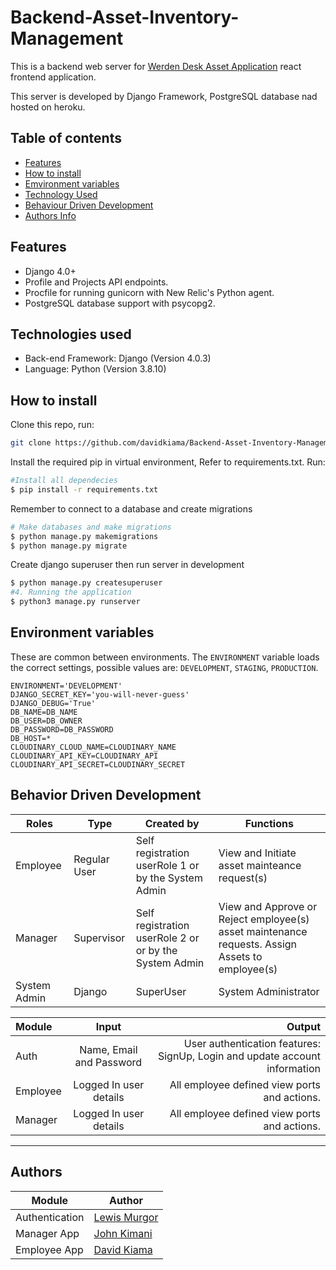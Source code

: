 # Backend-Asset-Inventory-Management

This is a backend web server for [Werden Desk Asset Application](https://github.com/davidkiama/Client-Asset-Inventory-Management-.git) react frontend application.

This server is developed by Django Framework, PostgreSQL database nad hosted on heroku.


## Table of contents
+ [Features](#features)
+ [How to install ](#how-to-install)
+ [Emvironment variables](#environment-variables)
+ [Technology Used](#technologies-used)
+ [Behaviour Driven Development](#behavior-driven-development)
+ [Authors Info](#author)

## Features

- Django 4.0+
- Profile and Projects API endpoints.
- Procfile for running gunicorn with New Relic's Python agent.
- PostgreSQL database support with psycopg2.


## Technologies used
- Back-end Framework: Django (Version 4.0.3)
- Language: Python (Version 3.8.10)

## How to install
Clone this repo, run:
```bash
git clone https://github.com/davidkiama/Backend-Asset-Inventory-Management-.git
```
Install the required pip in virtual environment, Refer to requirements.txt. Run:
```bash
#Install all dependecies
$ pip install -r requirements.txt
```
Remember to connect to a database and create migrations
```bash
# Make databases and make migrations
$ python manage.py makemigrations 
$ python manage.py migrate 
```
Create django superuser then run server in development
```  bash
$ python manage.py createsuperuser 
#4. Running the application
$ python3 manage.py runserver
```
## Environment variables

These are common between environments. The `ENVIRONMENT` variable loads the correct settings, possible values are: `DEVELOPMENT`, `STAGING`, `PRODUCTION`.

```
ENVIRONMENT='DEVELOPMENT'
DJANGO_SECRET_KEY='you-will-never-guess'
DJANGO_DEBUG='True'
DB_NAME=DB_NAME
DB_USER=DB_OWNER
DB_PASSWORD=DB_PASSWORD
DB_HOST=*
CLOUDINARY_CLOUD_NAME=CLOUDINARY_NAME
CLOUDINARY_API_KEY=CLOUDINARY_API
CLOUDINARY_API_SECRET=CLOUDINARY_SECRET
```

## Behavior Driven Development
| Roles | Type | Created by | Functions |
|-------|------|----------|-------------|
|Employee | Regular User| Self registration userRole 1 or by the System Admin | View and Initiate asset mainteance request(s)|
|Manager |Supervisor | Self registration userRole 2 or or by the System Admin | View and Approve or Reject employee(s) asset maintenance requests. Assign Assets to employee(s)
| System Admin | Django | SuperUser | System Administrator |


| Module | Input | Output |
| :---------------- | :---------------: | ------------------: |
| Auth | Name, Email and Password | User authentication features: SignUp, Login and update account information  |
| Employee | Logged In user details | All employee defined view ports and actions. |
| Manager | Logged In user details |  All employee defined view ports and actions.|



****
## Authors

| Module | Author |
| ------ | ------ |
| Authentication   | [Lewis Murgor](https://github.com/lewis-murgor)  |
| Manager App | [John Kimani](https://github.com/John-Kimani) |
| Employee App | [David Kiama](https://github.com/davidkiama) |